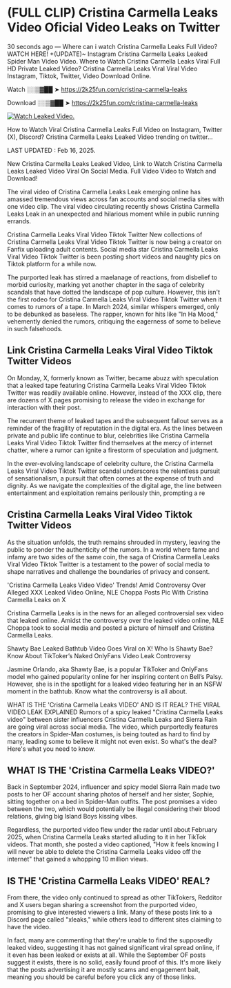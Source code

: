 # (FULL CLIP) Cristina Carmella Leaks Video Oficial Video Leaks on Twitter

30 seconds ago — Where can i watch Cristina Carmella Leaks Full Video? WATCH HERE! +(UPDATE)~ Instagram Cristina Carmella Leaks Leaked Spider Man Video Video. Where to Watch Cristina Carmella Leaks Viral Full HD Private Leaked Video? Cristina Carmella Leaks Viral Viral Video Instagram, Tiktok, Twitter, Video Download Online.

Watch ░░▒▓██ ➤ https://2k25fun.com/cristina-carmella-leaks

Download ░░▒▓██ ➤ https://2k25fun.com/cristina-carmella-leaks

[![Watch Leaked Video.](https://miro.medium.com/v2/resize:fit:828/format:webp/1*cilzJN44JGOrTw9NJCrNHA.gif "Watch Leaked Video")](https://2k25fun.com/cristina-carmella-leaks)

How to Watch Viral Cristina Carmella Leaks Full Video on Instagram, Twitter (X), Discord? Cristina Carmella Leaks Leaked Video trending on twitter...

LAST UPDATED : Feb 16, 2025.

New Cristina Carmella Leaks Leaked Video, Link to Watch Cristina Carmella Leaks Leaked Video Viral On Social Media. Full Video Video to Watch and Download!

The viral video of Cristina Carmella Leaks Leak emerging online has amassed tremendous views across fan accounts and social media sites with one video clip. The viral video circulating recently shows Cristina Carmella Leaks Leak in an unexpected and hilarious moment while in public running errands.

Cristina Carmella Leaks Viral Video Tiktok Twitter New collections of Cristina Carmella Leaks Viral Video Tiktok Twitter is now being a creator on Fanfix uploading adult contents. Social media star Cristina Carmella Leaks Viral Video Tiktok Twitter is been posting short videos and naughty pics on Tiktok platform for a while now.

The purported leak has stirred a maelanage of reactions, from disbelief to morbid curiosity, marking yet another chapter in the saga of celebrity scandals that have dotted the landscape of pop culture. However, this isn't the first rodeo for Cristina Carmella Leaks Viral Video Tiktok Twitter when it comes to rumors of a tape. In March 2024, similar whispers emerged, only to be debunked as baseless. The rapper, known for hits like "In Ha Mood," vehemently denied the rumors, critiquing the eagerness of some to believe in such falsehoods.

## Link Cristina Carmella Leaks Viral Video Tiktok Twitter Videos

On Monday, X, formerly known as Twitter, became abuzz with speculation that a leaked tape featuring Cristina Carmella Leaks Viral Video Tiktok Twitter was readily available online. However, instead of the XXX clip, there are dozens of X pages promising to release the video in exchange for interaction with their post.

The recurrent theme of leaked tapes and the subsequent fallout serves as a reminder of the fragility of reputation in the digital era. As the lines between private and public life continue to blur, celebrities like Cristina Carmella Leaks Viral Video Tiktok Twitter find themselves at the mercy of internet chatter, where a rumor can ignite a firestorm of speculation and judgment.

In the ever-evolving landscape of celebrity culture, the Cristina Carmella Leaks Viral Video Tiktok Twitter scandal underscores the relentless pursuit of sensationalism, a pursuit that often comes at the expense of truth and dignity. As we navigate the complexities of the digital age, the line between entertainment and exploitation remains perilously thin, prompting a re

##  Cristina Carmella Leaks Viral Video Tiktok Twitter Videos

As the situation unfolds, the truth remains shrouded in mystery, leaving the public to ponder the authenticity of the rumors. In a world where fame and infamy are two sides of the same coin, the saga of Cristina Carmella Leaks Viral Video Tiktok Twitter is a testament to the power of social media to shape narratives and challenge the boundaries of privacy and consent.

'Cristina Carmella Leaks Video Video' Trends! Amid Controversy Over Alleged XXX Leaked Video Online, NLE Choppa Posts Pic With Cristina Carmella Leaks on X

Cristina Carmella Leaks is in the news for an alleged controversial sex video that leaked online. Amidst the controversy over the leaked video online, NLE Choppa took to social media and posted a picture of himself and Cristina Carmella Leaks.

Shawty Bae Leaked Bathtub Video Goes Viral on X! Who Is Shawty Bae? Know About TikToker’s Naked OnlyFans Video Leak Controversy

Jasmine Orlando, aka Shawty Bae, is a popular TikToker and OnlyFans model who gained popularity online for her inspiring content on Bell’s Palsy. However, she is in the spotlight for a leaked video featuring her in an NSFW moment in the bathtub. Know what the controversy is all about.

WHAT IS THE 'Cristina Carmella Leaks VIDEO' AND IS IT REAL? THE VIRAL VIDEO LEAK EXPLAINED Rumors of a spicy leaked "Cristina Carmella Leaks video" between sister influencers Cristina Carmella Leaks and Sierra Rain are going viral across social media. The video, which purportedly features the creators in Spider-Man costumes, is being touted as hard to find by many, leading some to believe it might not even exist. So what's the deal? Here's what you need to know.

## WHAT IS THE 'Cristina Carmella Leaks VIDEO?'

Back in September 2024, influencer and spicy model Sierra Rain made two posts to her OF account sharing photos of herself and her sister, Sophie, sitting together on a bed in Spider-Man outfits. The post promises a video between the two, which would potentially be illegal considering their blood relations, giving big Island Boys kissing vibes.

Regardless, the purported video flew under the radar until about February 2025, when Cristina Carmella Leaks started alluding to it in her TikTok videos. That month, she posted a video captioned, "How it feels knowing I will never be able to delete the Cristina Carmella Leaks video off the internet" that gained a whopping 10 million views.

## IS THE 'Cristina Carmella Leaks VIDEO' REAL?

From there, the video only continued to spread as other TikTokers, Redditor and X users began sharing a screenshot from the purported video, promising to give interested viewers a link. Many of these posts link to a Discord page called "xleaks," while others lead to different sites claiming to have the video.

In fact, many are commenting that they're unable to find the supposedly leaked video, suggesting it has not gained significant viral spread online, if it even has been leaked or exists at all. While the September OF posts suggest it exists, there is no solid, easily found proof of this. It's more likely that the posts advertising it are mostly scams and engagement bait, meaning you should be careful before you click any of those links.